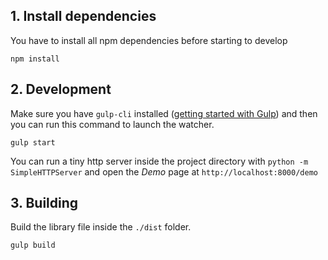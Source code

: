 
## 1. Install dependencies

You have to install all npm dependencies before starting to develop

```
npm install
```

## 2. Development

Make sure you have `gulp-cli` installed ([getting started with Gulp](https://github.com/gulpjs/gulp/blob/master/docs/getting-started.md)) and then you can run this command to launch the watcher.

```
gulp start
```

You can run a tiny http server inside the project directory with `python -m SimpleHTTPServer` and open the *Demo* page at `http://localhost:8000/demo`

## 3. Building

Build the library file inside the `./dist` folder.

```bash
gulp build
```
